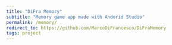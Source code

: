 ```yaml
---
title: "DiFra Memory"
subtitle: "Memory game app made with Andorid Studio"
permalink: /memory/
redirect_to: https://github.com/MarcoDiFrancesco/DiFraMemory
tags: project
---
```

